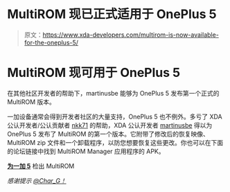 # MultiROM 现已正式适用于 OnePlus 5

> 原文：<https://www.xda-developers.com/multirom-is-now-available-for-the-oneplus-5/>

# MultiROM 现可用于 OnePlus 5

在其他社区开发者的帮助下，martinusbe 能够为 OnePlus 5 发布第一个正式的 MultiROM 版本。

一加设备通常会得到开发者社区的大量支持，OnePlus 5 也不例外。多亏了 XDA 公认开发者/公认贡献者 [nkk71](https://forum.xda-developers.com/member.php?u=2605798) 的帮助，XDA 公认开发者 [martinusbe](https://forum.xda-developers.com/member.php?u=4139665) 得以为 OnePlus 5 发布了 MultiROM 的第一个版本。它附带了修改后的恢复映像、MultiROM zip 文件和一个卸载程序，以防您想要恢复这些更改。你也可以在下面的论坛链接中找到 MultiROM Manager 应用程序的 APK。

[**为一加 5**](https://forum.xda-developers.com/ground-zero-roms/ground-zero-roms-feature-development/op5-tipsy-t3632536/post72925722) 检出 MultiROM

*感谢提示 [@Char_G！](https://forum.xda-developers.com/member.php?u=5213564)*